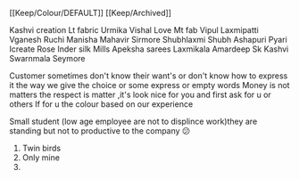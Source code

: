 [[Keep/Colour/DEFAULT]] [[Keep/Archived]] 

Kashvi creation
Lt fabric
Urmika 
Vishal
Love
Mt fab
Vipul
Laxmipatti
Vganesh
Ruchi
Manisha
Mahavir
Sirmore
Shubhlaxmi
Shubh
Ashapuri
Pyari
Icreate
Rose
Inder silk Mills
Apeksha sarees
Laxmikala
Amardeep
Sk
Kashvi
Swarnmala
Seymore




Customer sometimes don't know their want's or don't know how to express it the way we give the choice or some express or empty words 
Money is not matters the respect is matter ,it's look nice for you and first ask for u or others 
If for u the colour based on our experience 





Small student (low age employee are not to displince work)they are standing but not to productive to the company 😕







1. Twin birds
2. Only mine
3. 
